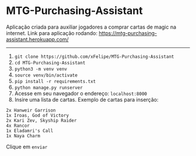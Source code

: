 # MTG-Purchasing-Assistant
Aplicação criada para auxiliar jogadores a comprar cartas de magic na internet.
Link para aplicação rodando: https://mtg-purchasing-assistant.herokuapp.com/
___

1. `git clone https://github.com/xFelipe/MTG-Purchasing-Assistant`
2. `cd MTG-Purchasing-Assistant`
3. `python3 -m venv venv`
4. `source venv/bin/activate`
5. `pip install -r requirements.txt`
6. `python manage.py runserver`
7. Acesse em seu navegador o endereço: `localhost:8000`
8. Insire uma lista de cartas.
Exemplo de cartas para inserção:
```console
2x Hanweir Garrison
1x Iroas, God of Victory
2x Kari Zev, Skyship Raider
4x Rancor
1x Eladamri's Call
1x Naya Charm
```
Clique em `enviar`
